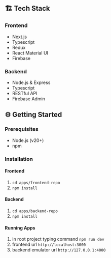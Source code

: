 ## 🏗️ Tech Stack

### Frontend

- Next.js
- Typescript
- Redux
- React Material UI
- Firebase

### Backend

- Node.js & Express
- Typescript
- RESTful API
- Firebase Admin

## ⚙️ Getting Started

### Prerequisites

- Node.js (v20+)
- npm

### Installation

#### Frontend

1. `cd apps/frontend-repo`
2. `npm install`

#### Backend

1. `cd apps/backend-repo`
2. `npm install`

#### Running Apps

1. in root project typing command `npm run dev`
2. frontend url `http://localhost:3000`
3. backend emulator url `http://127.0.0.1:4000`
